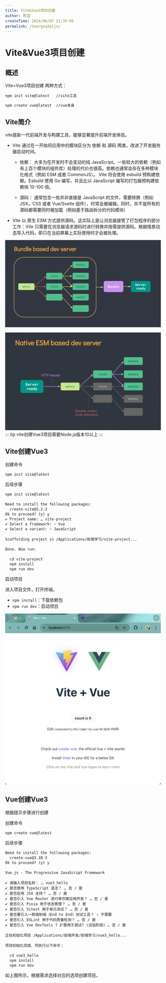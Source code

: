 ```yaml
---
title: Vite&Vue3项目创建
author: 耶温
createTime: 2024/06/07 21:35:05
permalink: /Vue/gsq2pijn/
---
```

# Vite&Vue3项目创建

## 概述

Vite+Vue3项目创建 两种方式：

```shell
npm init vite@latest   //vite工具
```
```shell
npm create vue@latest  //vue本身
```

## Vite简介
vite是新一代前端开发与构建工具，能够显著提升前端开发体验。

-   Vite 通过在一开始将应用中的模块区分为 依赖 和 源码 两类，改进了开发服务器启动时间。
    -   依赖： 大多为在开发时不会变动的纯 JavaScript。一些较大的依赖（例如有上百个模块的组件库）处理的代价也很高。依赖也通常会存在多种模块化格式（例如 ESM 或者 CommonJS）。
Vite 将会使用 esbuild 预构建依赖。Esbuild 使用 Go 编写，并且比以 JavaScript 编写的打包器预构建依赖快 10-100 倍。


    -   源码： 通常包含一些并非直接是 JavaScript 的文件，需要转换（例如 JSX，CSS 或者 Vue/Svelte 组件），时常会被编辑。同时，并不是所有的源码都需要同时被加载（例如基于路由拆分的代码模块）

-   Vite 以 原生 ESM 方式提供源码。这实际上是让浏览器接管了打包程序的部分工作：Vite 只需要在浏览器请求源码时进行转换并按需提供源码。根据情景动态导入代码，即只在当前屏幕上实际使用时才会被处理。

![alt text](image-9.png)

![alt text](image-10.png)
::: tip
vite创建Vue3项目需要Node.js版本10以上
:::



## Vite创建Vue3

创建命令

```shell
npm init vite@latest

```

后续步骤

```shell
npm init vite@latest

Need to install the following packages:
  create-vite@5.2.3
Ok to proceed? (y) y
✔ Project name: … vite-project
✔ Select a framework: › Vue
✔ Select a variant: › JavaScript

Scaffolding project in /Applications/前端学习/vite-project...

Done. Now run:

  cd vite-project
  npm install
  npm run dev
```

启动项目

进入项目文件，打开终端，

-   `npm install`：下载依赖包
-   `npm run dev`：启动项目

![alt text](image-11.png)



## Vue创建Vue3

根据提示步骤进行创建

创建命令

```shell
npm create vue@latest
```

后续步骤

```shell
Need to install the following packages:
  create-vue@3.10.3
Ok to proceed? (y) y

Vue.js - The Progressive JavaScript Framework

✔ 请输入项目名称： … vue3_hello
✔ 是否使用 TypeScript 语法？ … 否 / 是
✔ 是否启用 JSX 支持？ … 否 / 是
✔ 是否引入 Vue Router 进行单页面应用开发？ … 否 / 是
✔ 是否引入 Pinia 用于状态管理？ … 否 / 是
✔ 是否引入 Vitest 用于单元测试？ … 否 / 是
✔ 是否要引入一款端到端（End to End）测试工具？ › 不需要
✔ 是否引入 ESLint 用于代码质量检测？ … 否 / 是
✔ 是否引入 Vue DevTools 7 扩展用于调试? (试验阶段) … 否 / 是

正在初始化项目 /Applications/前端开发/前端学习/vue3_hello...

项目初始化完成，可执行以下命令：

  cd vue3_hello
  npm install
  npm run dev

```
如上图所示，根据需求选择对应的选项创建项目。
